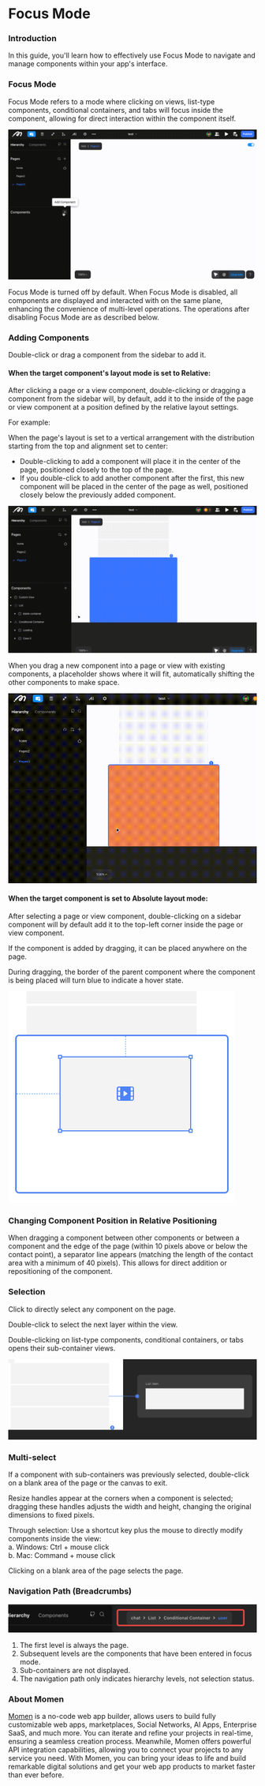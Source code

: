 # Focus Mode

### **Introduction**

In this guide, you'll learn how to effectively use Focus Mode to navigate and manage components within your app's interface.

### **Focus Mode**

Focus Mode refers to a mode where clicking on views, list-type components, conditional containers, and tabs will focus inside the component, allowing for direct interaction within the component itself.

![](<../../.gitbook/assets/0 (6).gif>)

Focus Mode is turned off by default. When Focus Mode is disabled, all components are displayed and interacted with on the same plane, enhancing the convenience of multi-level operations. The operations after disabling Focus Mode are as described below.

### **Adding Components**

Double-click or drag a component from the sidebar to add it.

#### When the target component's layout mode is set to Relative:

After clicking a page or a view component, double-clicking or dragging a component from the sidebar will, by default, add it to the inside of the page or view component at a position defined by the relative layout settings.

For example:

When the page's layout is set to a vertical arrangement with the distribution starting from the top and alignment set to center:

* Double-clicking to add a component will place it in the center of the page, positioned closely to the top of the page.
* If you double-click to add another component after the first, this new component will be placed in the center of the page as well, positioned closely below the previously added component.

![](<../../.gitbook/assets/1 (15).gif>)

When you drag a new component into a page or view with existing components, a placeholder shows where it will fit, automatically shifting the other components to make space.

![](<../../.gitbook/assets/2 (11).gif>)

#### When the target component is set to Absolute layout mode:

After selecting a page or view component, double-clicking on a sidebar component will by default add it to the top-left corner inside the page or view component.

If the component is added by dragging, it can be placed anywhere on the page.

During dragging, the border of the parent component where the component is being placed will turn blue to indicate a hover state.

![](<../../.gitbook/assets/3 (66).png>)

### Changing Component Position in Relative Positioning&#x20;

When dragging a component between other components or between a component and the edge of the page (within 10 pixels above or below the contact point), a separator line appears (matching the length of the contact area with a minimum of 40 pixels). This allows for direct addition or repositioning of the component.

### Selection

Click to directly select any component on the page.

Double-click to select the next layer within the view.

Double-clicking on list-type components, conditional containers, or tabs opens their sub-container views.

![](<../../.gitbook/assets/4 (63).png>)

### Multi-select

If a component with sub-containers was previously selected, double-click on a blank area of the page or the canvas to exit.

Resize handles appear at the corners when a component is selected; dragging these handles adjusts the width and height, changing the original dimensions to fixed pixels.

Through selection: Use a shortcut key plus the mouse to directly modify components inside the view:\
a. Windows: Ctrl + mouse click\
b. Mac: Command + mouse click

Clicking on a blank area of the page selects the page.

### Navigation Path (Breadcrumbs)

![](<../../.gitbook/assets/5 (1).jpeg>)

1. The first level is always the page.
2. Subsequent levels are the components that have been entered in focus mode.
3. Sub-containers are not displayed.
4. The navigation path only indicates hierarchy levels, not selection status.

### About Momen

[Momen](https://momen.app/?channel=blog-about) is a no-code web app builder, allows users to build fully customizable web apps, marketplaces, Social Networks, AI Apps, Enterprise SaaS, and much more. You can iterate and refine your projects in real-time, ensuring a seamless creation process. Meanwhile, Momen offers powerful API integration capabilities, allowing you to connect your projects to any service you need. With Momen, you can bring your ideas to life and build remarkable digital solutions and get your web app products to market faster than ever before.

